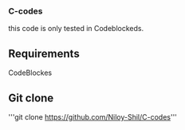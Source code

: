 ### C-codes
 this code is only tested in Codeblockeds.
## Requirements
 CodeBlockes
## Git clone
 '''git clone https://github.com/Niloy-Shil/C-codes'''
